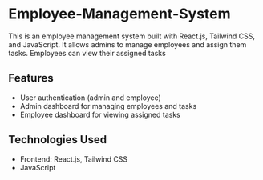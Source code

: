 # Employee-Management-System
This is an employee management system built with React.js, Tailwind CSS, and JavaScript. It allows admins to manage employees and assign them tasks. Employees can view their assigned tasks

## Features
* User authentication (admin and employee)
* Admin dashboard for managing employees and tasks
* Employee dashboard for viewing assigned tasks

## Technologies Used
* Frontend: React.js, Tailwind CSS
* JavaScript
